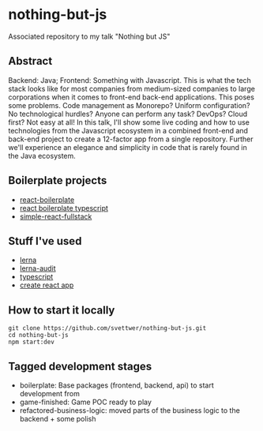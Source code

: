 # nothing-but-js
Associated repository to my talk "Nothing but JS"

## Abstract

Backend: Java; Frontend: Something with Javascript. This is what the tech stack looks like for most companies from medium-sized companies to large corporations when it comes to front-end back-end applications. This poses some problems. Code management as Monorepo? Uniform configuration? No technological hurdles? Anyone can perform any task? DevOps? Cloud first? Not easy at all! In this talk, I'll show some live coding and how to use technologies from the Javascript ecosystem in a combined front-end and back-end project to create a 12-factor app from a single repository. Further we'll experience an elegance and simplicity in code that is rarely found in the Java ecosystem.

## Boilerplate projects
* [react-boilerplate](https://github.com/react-boilerplate/react-boilerplate)
* [react boilerplate typescript](https://github.com/react-boilerplate/react-boilerplate-typescript)
* [simple-react-fullstack](https://github.com/crsandeep/simple-react-full-stack)

## Stuff I've used
* [lerna](https://github.com/lerna/lerna)
* [lerna-audit](https://github.com/tnobody/lerna-audit)
* [typescript](https://www.typescriptlang.org/)
* [create react app](https://reactjs.org/docs/create-a-new-react-app.html)

## How to start it locally
```
git clone https://github.com/svettwer/nothing-but-js.git
cd nothing-but-js
npm start:dev
```

## Tagged development stages
 * boilerplate: Base packages (frontend, backend, api) to start development from
 * game-finished: Game POC ready to play
 * refactored-business-logic: moved parts of the business logic to the backend + some polish 